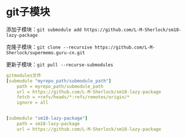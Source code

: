 # git子模块

添加子模块：`git submodule add https://github.com/L-M-Sherlock/sm18-lazy-package`

克隆子模块：`git clone --recursive https://github.com/L-M-Sherlock/supermemo.guru-cn.git`

更新子模块：`git pull --recurse-submodules`

```yaml
gitmodules文件
[submodule "myrepo_path/submodule_path"]
    path = myrepo_path/submodule_path
    url = https://github.com/L-M-Sherlock/sm18-lazy-package
    fetch = +refs/heads/*:refs/remotes/origin/*
    ignore = all


[submodule "sm18-lazy-package"]
    path = sm18-lazy-package
    url = https://github.com/L-M-Sherlock/sm18-lazy-package
```
